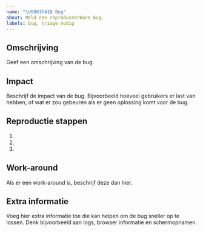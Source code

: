 ```yaml
---
name: "\U0001F41B Bug"
about: Meld een reproduceerbare bug.
labels: bug, triage nodig
---
```


## Omschrijving

Geef een omschrijving van de bug.

## Impact

Beschrijf de impact van de bug. Bijvoorbeeld hoeveel gebruikers er last van hebben, of wat er zou gebeuren als er geen oplossing komt voor de bug.

## Reproductie stappen

1.
2.
3.

## Work-around

Als er een work-around is, beschrijf deze dan hier.

## Extra informatie

Voeg hier extra informatie toe die kan helpen om de bug sneller op te lossen. Denk bijvoorbeeld aan logs, browser informatie en schermopnamen.
